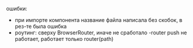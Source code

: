 ошибки:
- при импорте компонента название файла написала без скобок, в рез-те была ошибка
- роутинг: сверху BrowserRouter, иначе не сработало
-router push не работает, работает только router(path)
